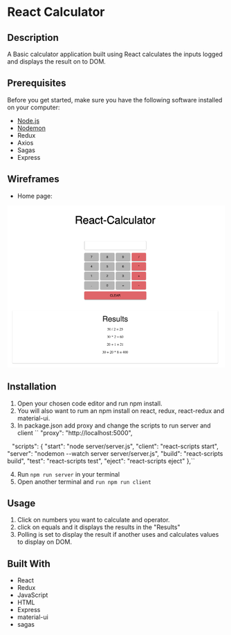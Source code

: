 
# React Calculator

## Description

A Basic calculator application built using React calculates the inputs logged  and displays the result on to DOM.

## Prerequisites

Before you get started, make sure you have the following software installed on your computer:

- [Node.js](https://nodejs.org/en/)
- [Nodemon](https://nodemon.io/)
- Redux
- Axios
- Sagas
- Express

## Wireframes

- Home page:

![Home](wireframes/home.png)

## Installation

1. Open your chosen code editor and run npm install.
2. You will also want to rum an npm install on react, redux, react-redux and material-ui.
3. In package.json add proxy and change the scripts to run server and client
``
"proxy": "http://localhost:5000",

``
`` "scripts": {
    "start": "node server/server.js",
    "client": "react-scripts start",
    "server": "nodemon --watch server server/server.js",
    "build": "react-scripts build",
    "test": "react-scripts test",
    "eject": "react-scripts eject"
  },``

4. Run `` npm run server `` in your terminal
5. Open another terminal and `` run npm run client ``

## Usage

1. Click on numbers you want to calculate and operator.
2. click on equals and it displays the results in the "Results"
3. Polling is set to display the result if another uses and calculates values to display on DOM.

## Built With

- React
- Redux
- JavaScript
- HTML
- Express
- material-ui
- sagas

